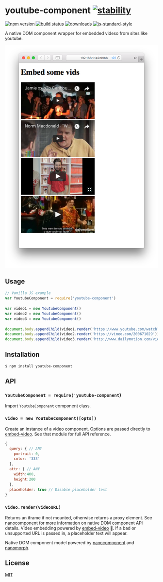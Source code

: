 # youtube-component [![stability][0]][1]
[![npm version][2]][3] [![build status][4]][5]
[![downloads][8]][9] [![js-standard-style][10]][11]

A native DOM component wrapper for embedded videso from sites like youtube.

![](screenshot.png)

## Usage

```js
// Vanilla JS example
var YoutubeComponent = require('youtube-component')

var video1 = new YoutubeComponent()
var video2 = new YoutubeComponent()
var video3 = new YoutubeComponent()

document.body.appendChild(video1.render('https://www.youtube.com/watch?v=jnGtXnpZYDY&t=910s'))
document.body.appendChild(video2.render('https://vimeo.com/200671029'))
document.body.appendChild(video3.render('http://www.dailymotion.com/video/x2ipgus'))

```

## Installation
```sh
$ npm install youtube-component
```
## API
### `YoutubeComponent = require('youtube-component`)
Import `YoutubeComponent` component class.

### `video = new YoutubeComponent([opts])`
Create an instance of a video component.  Options are passed directly to [embed-video][ev].  See that module for full API reference.

```js
{
  query: { // ANY
    portrait: 0,
    color: '333'
  },
  attr: { // ANY
    width:400,
    height:200
  },
  placeholder: true // Disable placeholder text
}
```

### `video.render(videoURL)`
Returns an iframe if not mounted, otherwise returns a proxy element.  See [nanocomponent][nc] for more information on native DOM component API details.  Video embedding powered by [embed-video][ev] 👏.  If a bad or unsupported URL is passed in, a placeholder text will appear.

Native DOM component model powered by [nanocomponent][nc] and [nanomorph][nm].

## License
[MIT](https://tldrlegal.com/license/mit-license)

[0]: https://img.shields.io/badge/stability-experimental-orange.svg?style=flat-square
[1]: https://nodejs.org/api/documentation.html#documentation_stability_index
[2]: https://img.shields.io/npm/v/youtube-component.svg?style=flat-square
[3]: https://npmjs.org/package/youtube-component
[4]: https://img.shields.io/travis/bcomnes/youtube-component/master.svg?style=flat-square
[5]: https://travis-ci.org/bcomnes/youtube-component
[8]: http://img.shields.io/npm/dm/youtube-component.svg?style=flat-square
[9]: https://npmjs.org/package/youtube-component
[10]: https://img.shields.io/badge/code%20style-standard-brightgreen.svg?style=flat-square
[11]: https://github.com/feross/standard
[bel]: https://github.com/shama/bel
[yoyoify]: https://github.com/shama/yo-yoify
[md]: https://github.com/patrick-steele-idem/morphdom
[210]: https://github.com/patrick-steele-idem/morphdom/pull/81
[nm]: https://github.com/yoshuawuyts/nanomorph
[ce]: https://github.com/yoshuawuyts/cache-element
[class]: https://developer.mozilla.org/en-US/docs/Web/JavaScript/Reference/Classes
[isSameNode]: https://github.com/choojs/nanomorph#caching-dom-elements
[onload]: https://github.com/shama/on-load
[choo]: https://github.com/choojs/choo
[nca]: https://github.com/choojs/nanocomponent-adapters
[nc]: https://github.com/choojs/nanocomponent
[ev]: https://github.com/alanshaw/embed-video
